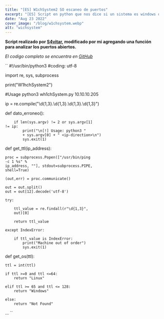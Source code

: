 ```yaml
---
title: "[ES] W1chSystem2 SO escaneo de puertos"
excerpt: "[ES] Script en python que nos dice si un sistema es windows o linux y sus puertos abiertos"
date: "Aug 23 2022"
cover_image: "/blog/w1chsystem.webp"
alt: "wichsystem"
---
```


**Script realizado por [S4vitar](https://www.youtube.com/c/s4vitar), modificado por mi agregando una función para analizar los puertos abiertos.**

*El codigo completo se encuentra en [GitHub](https://github.com/Rawierdt/W1chsystem)*


``
#!/usr/bin/python3
#coding: utf-8

import re, sys, subprocess

print("W1hchSystem2")

#Usage python3 wh1chSystem.py 10.10.10.205

ip = re.compile("\d{1,3}\.\d{1,3}\.\d{1,3}\.\d{1,3}")

def dato_erroneo():

		if len(sys.argv) != 2 or sys.argv[1]
	!= ip:
			print("\n[!] Usage: python3 " 
			+ sys.argv[0] + " <ip-direction>\n")
			sys.exit(1)

def get_ttl(ip_address):

	proc = subprocess.Popen(["/usr/bin/ping 
	-c 1 %s" % 
	ip_address, ""], stdout=subprocess.PIPE, 
	shell=True)
	
	(out,err) = proc.communicate()

	out = out.split()
	out = out[12].decode('utf-8')

	try:

		ttl_value = re.findall(r"\d{1,3}", 
		out)[0]
		
		return ttl_value

	except IndexError:
			
		if ttl_value is IndexError:
			print("Machine out of order")
			sys.exit(1)


def get_os(ttl):

	ttl = int(ttl)

	if ttl >=0 and ttl <=64:
		return "Linux"
	
	elif ttl >= 65 and ttl <= 128:
		return "Windows"
		
	else:
		return "Not Found"

...
``
